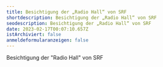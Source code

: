 ```yaml
---
title: Besichtigung der „Radio Hall“ von SRF
shortdescription: Besichtigung der „Radio Hall“ von SRF
seodescription: Besichtigung der „Radio Hall“ von SRF
date: 2023-02-17T00:07:10.657Z
istArchiviert: false
anmeldeformularanzeigen: false
---
```

Besichtigung der "Radio Hall" von SRF